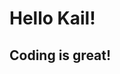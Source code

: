 <!DOCTYPE html>
<html>
<head>
    

</head>
<body>
<h1>Hello Kail!</h1>
<h2>Coding is great!</h2>
</body>
</html>

